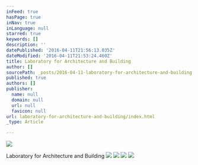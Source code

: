 ```yaml
---
inFeed: true
hasPage: true
inNav: true
inLanguage: null
starred: true
keywords: []
description: ''
datePublished: '2016-04-11T21:56:13.035Z'
dateModified: '2016-04-11T21:53:24.460Z'
title: Laboratory for Architecture and Building
author: []
sourcePath: _posts/2016-04-11-laboratory-for-architecture-and-building.md
published: true
authors: []
publisher:
  name: null
  domain: null
  url: null
  favicon: null
url: laboratory-for-architecture-and-building/index.html
_type: Article

---
```

![](https://the-grid-user-content.s3-us-west-2.amazonaws.com/558a8bc3-e554-4f22-8c10-13221d238455.jpg)

Laboratory for Architecture and Building
![](https://s3-us-west-2.amazonaws.com/the-grid-img/p/d41979d240e575ade813a6f1fc2abc415742ec8b.jpg)
![](https://s3-us-west-2.amazonaws.com/the-grid-img/p/f381c3ce7360c60baa8c89f9622250bd52678ddd.jpg)
![](https://s3-us-west-2.amazonaws.com/the-grid-img/p/e7f35098a53520d1657f3ab9130bfb046ac51402.jpg)
![](https://s3-us-west-2.amazonaws.com/the-grid-img/p/c5f4924a0235839b2b04e3529fee7d6016ca5c9f.jpg)